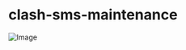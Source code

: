 # clash-sms-maintenance
![Image](https://github.com/user-attachments/assets/5511f2c8-ba12-440f-b451-cbdc02fab077)